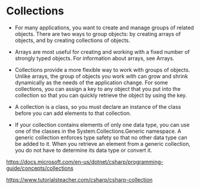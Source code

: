 # Collections 
* For many applications, you want to create and manage groups of related objects. There are two ways to group objects: by creating arrays of objects, and by creating collections of objects.

* Arrays are most useful for creating and working with a fixed number of strongly typed objects. For information about arrays, see Arrays.

* Collections provide a more flexible way to work with groups of objects. Unlike arrays, the group of objects you work with can grow and shrink dynamically as the needs of the application change. For some collections, you can assign a key to any object that you put into the collection so that you can quickly retrieve the object by using the key.

* A collection is a class, so you must declare an instance of the class before you can add elements to that collection.

* If your collection contains elements of only one data type, you can use one of the classes in the System.Collections.Generic namespace. A generic collection enforces type safety so that no other data type can be added to it. When you retrieve an element from a generic collection, you do not have to determine its data type or convert it.

https://docs.microsoft.com/en-us/dotnet/csharp/programming-guide/concepts/collections

https://www.tutorialsteacher.com/csharp/csharp-collection
